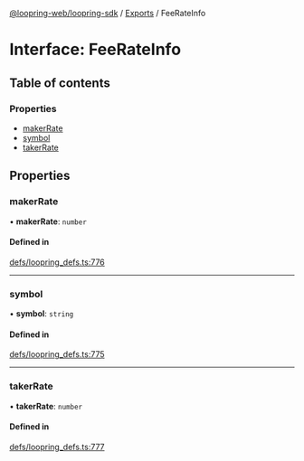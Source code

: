[@loopring-web/loopring-sdk](../README.md) / [Exports](../modules.md) / FeeRateInfo

# Interface: FeeRateInfo

## Table of contents

### Properties

- [makerRate](FeeRateInfo.md#makerrate)
- [symbol](FeeRateInfo.md#symbol)
- [takerRate](FeeRateInfo.md#takerrate)

## Properties

### makerRate

• **makerRate**: `number`

#### Defined in

[defs/loopring_defs.ts:776](https://github.com/Loopring/loopring_sdk/blob/532648f/src/defs/loopring_defs.ts#L776)

___

### symbol

• **symbol**: `string`

#### Defined in

[defs/loopring_defs.ts:775](https://github.com/Loopring/loopring_sdk/blob/532648f/src/defs/loopring_defs.ts#L775)

___

### takerRate

• **takerRate**: `number`

#### Defined in

[defs/loopring_defs.ts:777](https://github.com/Loopring/loopring_sdk/blob/532648f/src/defs/loopring_defs.ts#L777)
